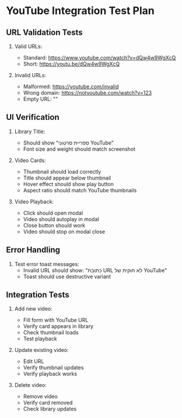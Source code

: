 # YouTube Integration Test Plan

## URL Validation Tests
1. Valid URLs:
   - Standard: https://www.youtube.com/watch?v=dQw4w9WgXcQ
   - Short: https://youtu.be/dQw4w9WgXcQ

2. Invalid URLs:
   - Malformed: https://youtube.com/invalid
   - Wrong domain: https://notyoutube.com/watch?v=123
   - Empty URL: ""

## UI Verification
1. Library Title:
   - Should show "ספריית סרטוני YouTube"
   - Font size and weight should match screenshot

2. Video Cards:
   - Thumbnail should load correctly
   - Title should appear below thumbnail
   - Hover effect should show play button
   - Aspect ratio should match YouTube thumbnails

3. Video Playback:
   - Click should open modal
   - Video should autoplay in modal
   - Close button should work
   - Video should stop on modal close

## Error Handling
1. Test error toast messages:
   - Invalid URL should show: "כתובת URL לא חוקית של YouTube"
   - Toast should use destructive variant

## Integration Tests
1. Add new video:
   - Fill form with YouTube URL
   - Verify card appears in library
   - Check thumbnail loads
   - Test playback

2. Update existing video:
   - Edit URL
   - Verify thumbnail updates
   - Verify playback works

3. Delete video:
   - Remove video
   - Verify card removed
   - Check library updates
